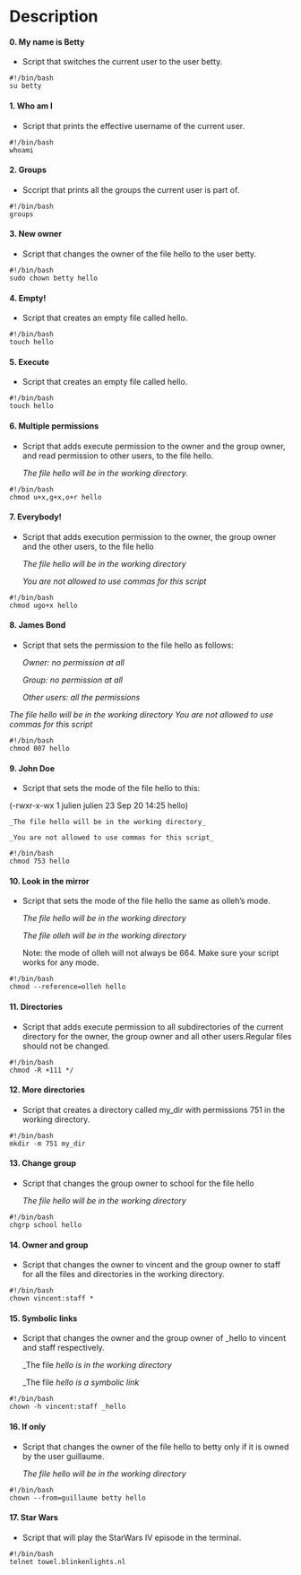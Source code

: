 
<h1>Description</h1>



<h4>0. My name is Betty</h4>


* Script that switches the current user to the user betty.

```
#!/bin/bash
su betty
```


<h4>1. Who am I</h4>


* Script that prints the effective username of the current user.

```
#!/bin/bash
whoami
```


<h4>2. Groups</h4>


* Sccript that prints all the groups the current user is part of.

```
#!/bin/bash
groups
```


<h4>3. New owner</h4>


* Script that changes the owner of the file hello to the user betty.

```
#!/bin/bash
sudo chown betty hello 
```


<h4>4. Empty!</h4>


* Script that creates an empty file called hello.

```
#!/bin/bash
touch hello 
```


<h4>5. Execute</h4>

* Script that creates an empty file called hello.

```
#!/bin/bash
touch hello 
```

<h4> 6. Multiple permissions </h4>



* Script that adds execute permission to the owner and the group owner, and read permission to other users, to the file hello.

	_The file hello will be in the working directory._

```
#!/bin/bash
chmod u+x,g+x,o+r hello
```


<h4>7. Everybody!</h4>


* Script that adds execution permission to the owner, the group owner and the other users, to the file hello

	_The file hello will be in the working directory_

	_You are not allowed to use commas for this script_


```
#!/bin/bash
chmod ugo+x hello
```


<h4>8. James Bond</h4>


* Script that sets the permission to the file hello as follows:

	_Owner: no permission at all_

	_Group: no permission at all_

	_Other users: all the permissions_

*The file hello will be in the working directory You are not allowed to use commas for this script*

```
#!/bin/bash
chmod 007 hello
```


<h4>9. John Doe</h4>


* Script that sets the mode of the file hello to this:

(-rwxr-x-wx 1 julien julien 23 Sep 20 14:25 hello)


	_The file hello will be in the working directory_

	_You are not allowed to use commas for this script_


```
#!/bin/bash
chmod 753 hello
```


<h4>10. Look in the mirror </h4>


* Script that sets the mode of the file hello the same as olleh’s mode.

	_The file hello will be in the working directory_

	_The file olleh will be in the working directory_

	Note: the mode of olleh will not always be 664. Make sure your script works for any mode.

```
#!/bin/bash
chmod --reference=olleh hello
```


<h4>11. Directories</h4>


* Script that adds execute permission to all subdirectories of the current directory for the owner, the group owner and all other users.Regular files should not be changed.

```
#!/bin/bash
chmod -R +111 */
```


<h4>12. More directories</h4>


* Script that creates a directory called my_dir with permissions 751 in the working directory.

```
#!/bin/bash
mkdir -m 751 my_dir
```


<h4>13. Change group</h4>


* Script that changes the group owner to school for the file hello

	_The file hello will be in the working directory_

```
#!/bin/bash
chgrp school hello
```


<h4>14. Owner and group</h4>


* Script that changes the owner to vincent and the group owner to staff for all the files and directories in the working directory.

```
#!/bin/bash
chown vincent:staff *
```


<h4>15. Symbolic links</h4>


* Script that changes the owner and the group owner of _hello to vincent and staff respectively.

	_The file _hello is in the working directory_

	_The file _hello is a symbolic link_


```
#!/bin/bash
chown -h vincent:staff _hello
```


<h4>16. If only</h4>


* Script that changes the owner of the file hello to betty only if it is owned by the user guillaume.

	_The file hello will be in the working directory_

```
#!/bin/bash
chown --from=guillaume betty hello
```


<h4>17. Star Wars</h4>


* Script that will play the StarWars IV episode in the terminal.

```
#!/bin/bash
telnet towel.blinkenlights.nl
```

